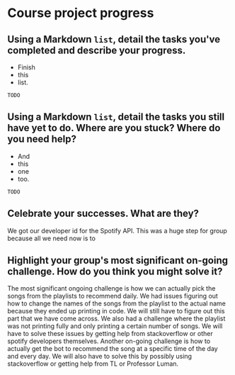 # Course project progress

## Using a Markdown `list`, detail the tasks you've completed and describe your progress.

* Finish
* this
* list.

`TODO`

## Using a Markdown `list`, detail the tasks you still have yet to do. Where are you stuck? Where do you need help?

* And
* this
* one
* too.

`TODO`

## Celebrate your successes. What are they?

We got our developer id for the Spotify API. This was a huge step for group because all we need now is to 

## Highlight your group's most significant on-going challenge. How do you think you might solve it?

The most significant ongoing challenge is how we can actually pick the songs from the playlists to recommend daily. We had issues figuring out how to change the names of the songs from the playlist to the actual name because they ended up printing in code. We will still have to figure out this part that we have come across. We also had a challenge where the playlist was not printing fully and only printing a certain number of songs. We will have to solve these issues by getting help from stackoverflow or other spotify developers themselves. Another on-going challenge is how to actually get the bot to recommend the song at a specific time of the day and every day. We will also have to solve this by possibly using stackoverflow or getting help from TL or Professor Luman.